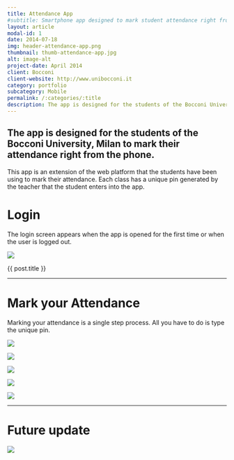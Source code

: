 ```yaml
---
title: Attendance App
#subtitle: Smartphone app designed to mark student attendance right from the phone.
layout: article
modal-id: 1
date: 2014-07-18
img: header-attendance-app.png
thumbnail: thumb-attendance-app.jpg
alt: image-alt
project-date: April 2014
client: Bocconi
client-website: http://www.unibocconi.it
category: portfolio
subcategory: Mobile
permalink: /:categories/:title
description: The app is designed for the students of the Bocconi University, Milan to mark their attendance right from the phone.
---
```

The app is designed for the students of the Bocconi University, Milan to mark their attendance right from the phone.
---

This app is an extension of the web platform that the students have been using to mark their attendance. Each class has a unique pin generated by the teacher that the student enters into the app.

Login
===

The login screen appears when the app is opened for the first time or when the user is logged out.

![](../../img/portfolio/attendance-app-en/1.png)

{{ post.title }}

<hr>

Mark your Attendance
===

Marking your attendance is a single step process. All you have to do is type the unique pin.

![](../../img/portfolio/attendance-app-en/2.png)

![](../../img/portfolio/attendance-app-en/3.png)

![](../../img/portfolio/attendance-app-en/4.png)

![](../../img/portfolio/attendance-app-en/5.png)

![](../../img/portfolio/attendance-app-en/6.png)


<hr>

Future update
===

![](../../img/portfolio/attendance-app-en/7.png)
